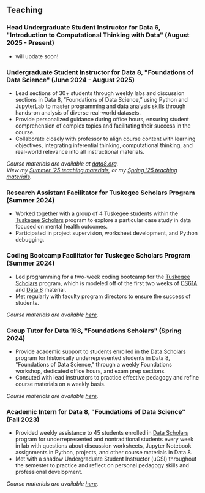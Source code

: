 ## Teaching

### Head Undergraduate Student Instructor for Data 6, "Introduction to Computational Thinking with Data" (August 2025 - Present)

- will update soon!

### Undergraduate Student Instructor for Data 8, "Foundations of Data Science" (June 2024 - August 2025)

- Lead sections of 30+ students through weekly labs and discussion sections in Data 8, ”Foundations of Data Science,” using Python and JupyterLab to master programming and data analysis skills through hands-on analysis of diverse
  real-world datasets.
- Provide personalized guidance during office hours, ensuring student comprehension of complex topics and facilitating their success in the course.
- Collaborate closely with professor to align course content with learning objectives, integrating inferential thinking, computational thinking, and real-world relevance into all instructional materials.

_Course materials are available at [data8.org](http://www.data8.org/)._ <br>
_View my [Summer '25 teaching materials](https://bit.ly/data8-su25-richard), or my [Spring '25 teaching materials](https://bit.ly/data8-sp25-richard)._

### Research Assistant Facilitator for Tuskegee Scholars Program (Summer 2024)

- Worked together with a group of 4 Tuskegee students within the [Tuskegee Scholars](https://cdss.berkeley.edu/news/uc-berkeley-and-tuskegee-university-announce-data-science-partnership) program to explore a particular case study in data focused on mental health outcomes.
- Participated in project supervision, worksheet development, and Python debugging.

### Coding Bootcamp Facilitator for Tuskegee Scholars Program (Summer 2024)

- Led programming for a two-week coding bootcamp for the [Tuskegee Scholars](https://cdss.berkeley.edu/news/uc-berkeley-and-tuskegee-university-announce-data-science-partnership) program, which is modeled off of the first two weeks of [CS61A](https://cs61a.org) and [Data 8](https://data8.org) material.
- Met regularly with faculty program directors to ensure the success of students.

_Course materials are available [here](https://data6.org/su24-tuskegee/bootcamp/)._

### Group Tutor for Data 198, "Foundations Scholars" (Spring 2024)

- Provide academic support to students enrolled in the [Data Scholars](https://cdss.berkeley.edu/data-science/student-opportunities/data-scholars) program for historically underrepresented students in Data 8, "Foundations of Data Science," through a weekly Foundations workshop, dedicated office hours, and exam prep sections.
- Consuted with lead instructors to practice effective pedagogy and refine course materials on a weekly basis.

_Course materials are available [here](http://www.data8.org/sp23/)._ <br>

### Academic Intern for Data 8, "Foundations of Data Science" (Fall 2023)

- Provided weekly assistance to 45 students enrolled in [Data Scholars](https://cdss.berkeley.edu/data-science/student-opportunities/data-scholars) program for underrepresented and nontraditional students every week in lab with questions about discussion worksheets, Jupyter Notebook assignments in Python, projects, and other course materials in Data 8.
- Met with a shadow Undergraduate Student Instructor (uGSI) throughout the semester to practice and reflect on personal pedagogy skills and professional development.

_Course materials are available [here](http://www.data8.org/fa23/)._